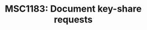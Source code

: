 ---
title: "MSC1183: Document key-share requests"
created_at: "2018-04-30"
description: The events used by riot to do keyshare requests
category: encryption
keywords: merged
client_stats:
server_stats:
  synapse:
    all:
      merged: y
sdk_stats:
services_stats:
footnotes:
notes:
links:
 - title: "PR for MSC1183"
   link: "https://github.com/matrix-org/matrix-doc/issues/1183"
 - title: Documentation
   link: "https://docs.google.com/document/d/1m4gQkcnJkxNuBmb5NoFCIadIY-DyqqNAS3lloE73BlQ"
---